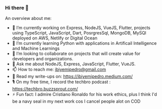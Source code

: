 ### Hi there 👋

An overview about me:

- 🔭 I’m currently working on Express, NodeJS, VueJS, Flutter, projects using TypeScript, JavaScript, Dart, PosrgresSql, MongoDB, MySQl deployed on AWS, Netlify or Digital Ocean
- 🌱 I’m currently learning Python with applications in Artificail Intelligence and Machine Learnings
- 👯 I’m looking to collaborate on projects that will create value for developers and organizations.
- 💬 Ask me about NodeJS, Express, JavaScript, Flutter, VueJS.
- 📫 How to reach me: ibiyemipedro@gmail.com
- 📠 Read my write-ups on: https://ibiyemipedro.medium.com/
- 🎙 On my free time, I record the techbro podcast : https://techbro.buzzsprout.com/
- ⚡ Fun fact: I admire Cristiano Ronaldo for his work ethics, plus I think I'd be a navy seal in my next work cos I cancel people alot on COD

